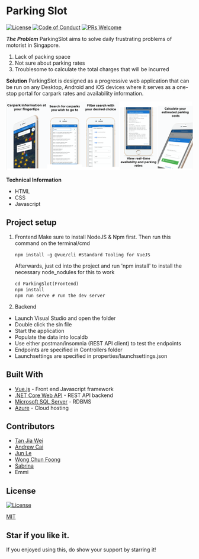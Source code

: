# Parking Slot

[![License](http://img.shields.io/:license-mit-blue.svg?style=flat-square)](http://badges.mit-license.org) [![Code of Conduct](https://img.shields.io/badge/code%20of-conduct-ff69b4.svg)](https://microsoft.github.io/codeofconduct/) [![PRs Welcome](https://img.shields.io/badge/PRs-welcome-brightgreen.svg?style=flat-square)](http://makeapullrequest.com)

***The Problem***
ParkingSlot aims to solve daily frustrating problems of motorist in Singapore. 
1. Lack of packing space
2. Not sure about parking rates
3. Troublesome to calculate the total charges that will be incurred

**Solution**
ParkingSlot is designed as a progressive web application that can be run on any Desktop, Android and iOS devices where it serves as a one-stop portal for carpark rates and availability information.

![Web app Preview](https://github.com/JiaweiTan/CZ2006-SWEN-Parking-Slot/blob/master/preview.png?raw=true)

**Technical Information**
* HTML
* CSS
* Javascript

## Project setup
1. Frontend
Make sure to install NodeJS & Npm first. Then run this command on the terminal/cmd 
	```
	npm install -g @vue/cli #Standard Tooling for VueJS
	```
	Afterwards, just cd into the project and run 'npm install' to install the necessary node_nodules for this to work

	```
	cd ParkingSlot(Frontend) 
	npm install
	npm run serve # run the dev server
	```
2. Backend
- Launch Visual Studio and open the folder
- Double click the sln file
- Start the application 
- Populate the data into localdb
- Use either postman/insomnia (REST API client) to test the endpoints
- Endpoints are specified in Controllers folder
- Launchsettings are specified in properties/launchsettings.json

## Built With
- [Vue.js](https://vuejs.org/) - Front end Javascript framework
- [.NET Core Web API](https://docs.microsoft.com/en-us/aspnet/core/tutorials/first-web-api?view=aspnetcore-3.1&tabs=visual-studio) - REST API backend
- [Microsoft SQL Server]([https://www.microsoft.com/en-us/sql-server/default.aspx]) - RDBMS
- [Azure](https://azure.microsoft.com/) - Cloud hosting

## Contributors

- [Tan Jia Wei](https://github.com/JiaweiTan/)
- [Andrew Cai](https://github.com/leroment/)
- [Jun Le](https://github.com/jlgoh)
- [Wong Chun Foong](https://github.com/chunfoong/)
- [Sabrina](https://github.com/sabby04/)
- Emmi

## License
[![License](http://img.shields.io/:license-mit-blue.svg?style=flat-square)](http://badges.mit-license.org)

[MIT](https://github.com/JiaweiTan/CZ2006-SWEN-Parking-Slot/blob/master/LICENSE)

## Star if you like it.
If you enjoyed using this, do show your support by starring it!


